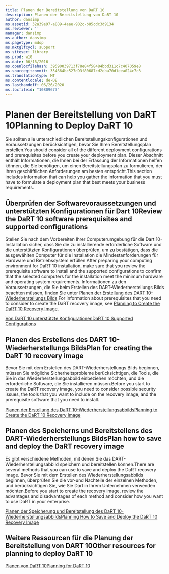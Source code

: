 ```yaml
---
title: Planen der Bereitstellung von DaRT 10
description: Planen der Bereitstellung von DaRT 10
author: dansimp
ms.assetid: 32a39e97-a889-4aae-982c-b85cdc3d9134
ms.reviewer: ''
manager: dansimp
ms.author: dansimp
ms.pagetype: mdop
ms.mktglfcycl: support
ms.sitesec: library
ms.prod: w10
ms.date: 06/16/2016
ms.openlocfilehash: 39590039713f78e84f58484bbd311c7c407059e8
ms.sourcegitcommit: 354664bc527d93f80687cd2eba70d1eea024c7c3
ms.translationtype: MT
ms.contentlocale: de-DE
ms.lasthandoff: 06/26/2020
ms.locfileid: "10809673"
---
```

# <span data-ttu-id="4c094-103">Planen der Bereitstellung von DaRT 10</span><span class="sxs-lookup"><span data-stu-id="4c094-103">Planning to Deploy DaRT 10</span></span>


<span data-ttu-id="4c094-104">Sie sollten alle unterschiedlichen Bereitstellungskonfigurationen und Voraussetzungen berücksichtigen, bevor Sie Ihren Bereitstellungsplan erstellen.</span><span class="sxs-lookup"><span data-stu-id="4c094-104">You should consider all of the different deployment configurations and prerequisites before you create your deployment plan.</span></span> <span data-ttu-id="4c094-105">Dieser Abschnitt enthält Informationen, die Ihnen bei der Erfassung der Informationen helfen können, die Sie benötigen, um einen Bereitstellungsplan zu formulieren, der Ihren geschäftlichen Anforderungen am besten entspricht.</span><span class="sxs-lookup"><span data-stu-id="4c094-105">This section includes information that can help you gather the information that you must have to formulate a deployment plan that best meets your business requirements.</span></span>

## <span data-ttu-id="4c094-106">Überprüfen der Softwarevoraussetzungen und unterstützten Konfigurationen für Dart 10</span><span class="sxs-lookup"><span data-stu-id="4c094-106">Review the DaRT 10 software prerequisites and supported configurations</span></span>


<span data-ttu-id="4c094-107">Stellen Sie nach dem Vorbereiten Ihrer Computerumgebung für die Dart 10-Installation sicher, dass Sie die zu installierende erforderliche Software und die unterstützten Konfigurationen überprüfen, um zu bestätigen, dass die ausgewählten Computer für die Installation die Mindestanforderungen für Hardware und Betriebssystem erfüllen.</span><span class="sxs-lookup"><span data-stu-id="4c094-107">After preparing your computing environment for DaRT 10 installation, make sure that you review the prerequisite software to install and the supported configurations to confirm that the selected computers for the installation meet the minimum hardware and operating system requirements.</span></span> <span data-ttu-id="4c094-108">Informationen zu den Voraussetzungen, die Sie beim Erstellen des DART-Wiederherstellungs Bilds beachten müssen, finden Sie unter [Planen der Erstellung des DART 10-Wiederherstellungs Bilds](planning-to-create-the-dart-10-recovery-image.md).</span><span class="sxs-lookup"><span data-stu-id="4c094-108">For information about prerequisites that you need to consider to create the DaRT recovery image, see [Planning to Create the DaRT 10 Recovery Image](planning-to-create-the-dart-10-recovery-image.md).</span></span>

[<span data-ttu-id="4c094-109">Von DaRT 10 unterstützte Konfigurationen</span><span class="sxs-lookup"><span data-stu-id="4c094-109">DaRT 10 Supported Configurations</span></span>](dart-10-supported-configurations.md)

## <span data-ttu-id="4c094-110">Planen des Erstellens des DART 10-Wiederherstellungs Bilds</span><span class="sxs-lookup"><span data-stu-id="4c094-110">Plan for creating the DaRT 10 recovery image</span></span>


<span data-ttu-id="4c094-111">Bevor Sie mit dem Erstellen des DART-Wiederherstellungs Bilds beginnen, müssen Sie mögliche Sicherheitsprobleme berücksichtigen, die Tools, die Sie in das Wiederherstellungsabbild einbeziehen möchten, und die erforderliche Software, die Sie installieren müssen.</span><span class="sxs-lookup"><span data-stu-id="4c094-111">Before you start to create the DaRT recovery image, you need to consider possible security issues, the tools that you want to include on the recovery image, and the prerequisite software that you need to install.</span></span>

[<span data-ttu-id="4c094-112">Planen der Erstellung des DaRT 10-Wiederherstellungsabbilds</span><span class="sxs-lookup"><span data-stu-id="4c094-112">Planning to Create the DaRT 10 Recovery Image</span></span>](planning-to-create-the-dart-10-recovery-image.md)

## <span data-ttu-id="4c094-113">Planen des Speicherns und Bereitstellens des DART-Wiederherstellungs Bilds</span><span class="sxs-lookup"><span data-stu-id="4c094-113">Plan how to save and deploy the DaRT recovery image</span></span>


<span data-ttu-id="4c094-114">Es gibt verschiedene Methoden, mit denen Sie das DART-Wiederherstellungsabbild speichern und bereitstellen können.</span><span class="sxs-lookup"><span data-stu-id="4c094-114">There are several methods that you can use to save and deploy the DaRT recovery image.</span></span> <span data-ttu-id="4c094-115">Bevor Sie mit dem Erstellen des Wiederherstellungsabbilds beginnen, überprüfen Sie die vor-und Nachteile der einzelnen Methoden, und berücksichtigen Sie, wie Sie Dart in Ihrem Unternehmen verwenden möchten.</span><span class="sxs-lookup"><span data-stu-id="4c094-115">Before you start to create the recovery image, review the advantages and disadvantages of each method and consider how you want to use DaRT in your enterprise.</span></span>

[<span data-ttu-id="4c094-116">Planen der Speicherung und Bereitstellung des DaRT 10-Wiederherstellungsabbilds</span><span class="sxs-lookup"><span data-stu-id="4c094-116">Planning How to Save and Deploy the DaRT 10 Recovery Image</span></span>](planning-how-to-save-and-deploy-the-dart-10-recovery-image.md)

## <span data-ttu-id="4c094-117">Weitere Ressourcen für die Planung der Bereitstellung von DART 10</span><span class="sxs-lookup"><span data-stu-id="4c094-117">Other resources for planning to deploy DaRT 10</span></span>


[<span data-ttu-id="4c094-118">Planen von DaRT 10</span><span class="sxs-lookup"><span data-stu-id="4c094-118">Planning for DaRT 10</span></span>](planning-for-dart-10.md)

 

 





